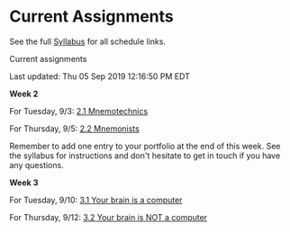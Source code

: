# Current Assignments

See the full [Syllabus](syllabus) for all schedule links.

Current assignments 

Last updated: Thu 05 Sep 2019 12:16:50 PM EDT

**Week 2**

For Tuesday, 9/3: [2.1 Mnemotechnics](classes/2_1)

For Thursday, 9/5: [2.2 Mnemonists](classes/2_2)

Remember to add one entry to your portfolio at the end of this week. See the syllabus for instructions and don't hesitate to get in touch if you have any questions.

**Week 3**

For Tuesday, 9/10: [3.1 Your brain is a computer](classes/3_1)

For Thursday, 9/12: [3.2 Your brain is NOT a computer](classes/3_2)
